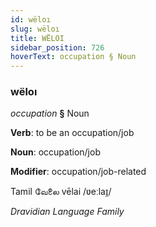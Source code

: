```yaml
---
id: wëloı
slug: wëloı
title: WËLOI
sidebar_position: 726
hoverText: occupation § Noun
---
```


### wëloı

*occupation* **§** Noun

**Verb**: to be an occupation/job

**Noun**: occupation/job

**Modifier**: occupation/job-related

Tamil வேலை vēlai /ʋeːlaɪ̯/

*Dravidian Language Family*
